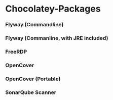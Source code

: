 # Chocolatey-Packages
### Flyway (Commandline)
### Flyway (Commanline, with JRE included)
### FreeRDP
### OpenCover
### OpenCover (Portable)
### SonarQube Scanner
